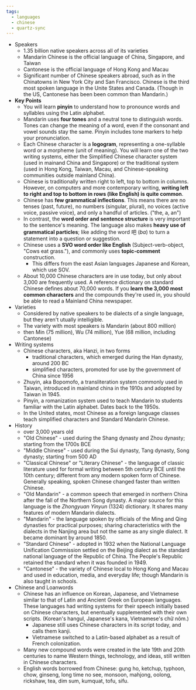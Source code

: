 ```yaml
---
tags:
  - languages
  - chinese
  - quartz-sync
---
```

- Speakers
	- 1.35 billion native speakers across all of its varieties
	- Mandarin Chinese is the official language of China, Singapore, and Taiwan
	- Cantonese is the official language of Hong Kong and Macau
	- Significant number of Chinese speakers abroad, such as in the Chinatowns in New York City and San Francisco. Chinese is the third most spoken language in the Unite States and Canada. (Though in the US, Cantonese has been been common than Mandarin.)
- **Key Points**
	- You will learn **pinyin** to understand how to pronounce words and syllables using the Latin alphabet.
	- Mandarin uses **four tones** and a neutral tone to distinguish words. Tones can change the meaning of a word, even if the consonant and vowel sounds stay the same. Pinyin includes tone markers to help your pronunciation.
	- Each Chinese character is a **logogram**, representing a one-syllable word or a morpheme (unit of meaning). You will learn one of the two writing systems, either the Simplified Chinese character system (used in mainand China and Singapore) or the traditional system (used in Hong Kong, Taiwan, Macau, and Chinese-speaking communities outside mainland China).
	- Chinese is traditionally written right to left, top to bottom in columns. However, on computers and more contemporary writing, **writing left to right and top to bottom in rows (like English) is quite common**.
	- Chinese has **few grammatical inflections**. This means there are no tenses (past, future), no numbers (singular, plural), no voices (active voice, passive voice), and only a handful of articles. ("the, a, an")
	- In contrast, the **word order and sentence structure** is very important to the sentence's meaning. The language also makes **heavy use of grammatical particles**; like adding the word 吧 (_ba_) to turn a statement into a question or suggestion.
	- Chinese uses a **SVO word order like English** (Subject-verb-object, "Cows eat grass."), and commonly uses **topic-comment** construction.
		- This differs from the east Asian languages Japanese and Korean, which use SOV.
	- About 10,000 Chinese characters are in use today, but only about 3,000 are frequently used. A reference dictionary on standard Chinese defines about 70,000 words. If you **learn the 3,000 most common characters** and the compounds they're used in, you should be able to read a Mainland China newspaper.
- Varieties
	- Considered by native speakers to be dialects of a single language, but they aren't utually intelligible.
	- The variety with most speakers is Mandarin (about 800 million)
	- then Min (75 million), Wu (74 million), Yue (68 million, including Cantonese)
- Writing systems
	- Chinese characters, aka Hanzi, in two forms 
		- traditional characters, which emerged during the Han dynasty, around 200 BC
		- simplified characters, promoted for use by the government of China since 1956
	- Zhuyin, aka Bopomofo, a transliteration system commonly used in Taiwan, introduced in mainland china in the 1910s and adopted by Taiwan in 1945.
	- Pinyin, a romanization system used to teach Mandarin to students familiar with the Latin alphabet. Dates back to the 1950s.
	- In the United states, most Chinese as a foreign language classes teach simplified characters and Standard Mandarin Chinese.
- History
	- over 3,000 years old
	- "Old Chinese" - used during the Shang dynasty and Zhou dynasty; starting from the 1700s BCE
	- "Middle Chinese" - used during the Sui dynasty, Tang dynasty, Song dynasty; starting from 500 AD
	- "Classical Chinese" or "Literary Chinese" - the language of classic literature used for formal writing  between 5th century BCE until the 10th century; different from any modern spoken form of Chinese. Generally speaking, spoken Chinese changed faster than written Chinese.
	- "Old Mandarin" - a common speech that emerged in northern China after the fall of the Northern Song dynasty. A major source for this language is the *Zhongyuan Yinyun* (1324) dictionary. It shares many features of modern Mandarin dialects.
	- "Mandarin" - the language spoken by officials of the Ming and Qing dynasties for practical purposes; sharing characteristics with the dialects in the Nanjing area but not the same as any single dialect. It became dominant by around 1850.
	- "Standard Chinese" - adopted in 1932 when the National Language Unification Commission settled on the Beijing dialect as the standard national language of the Republic of China. The People's Republic retained the standard when it was founded in 1949.
	- "Cantonese" - the variety of Chinese local to Hong Kong and Macau and used in education, media, and everyday life; though Mandarin is also taught in schools.
- Chinese and Loanwords
	- Chinese has an influence on Korean, Japanese, and Vietnamese similar to that of Latin and Ancient Greek on European languages. These languages had writing systems for their speech initially based on Chinese characters, but enentually supplemented with their own scripts. (Korean's hangul, Japanese's kana, Vietnamese's chữ nôm.)
		- Japanese still uses Chinese characters in its script today, and calls them kanji.
		- Vietnamese switched to a Latin-based alphabet as a result of French colonization.
	- Many new compound words were created in the late 19th and 20th centuries to name Western things, technology, and ideas, still written in Chinese characters.
	- English words borrowed from Chinese: gung ho, ketchup, typhoon, chow, ginseng, long time no see, monsoon, mahjong, oolong, rickshaw, tea, dim sum, kumquat, tofu, sifu.